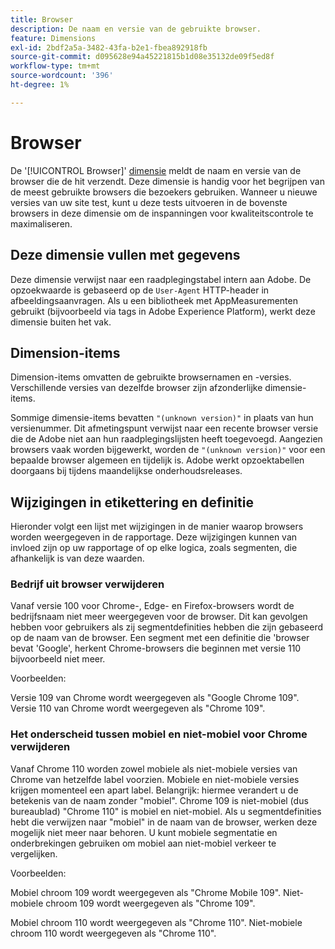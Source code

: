 ```yaml
---
title: Browser
description: De naam en versie van de gebruikte browser.
feature: Dimensions
exl-id: 2bdf2a5a-3482-43fa-b2e1-fbea892918fb
source-git-commit: d095628e94a45221815b1d08e35132de09f5ed8f
workflow-type: tm+mt
source-wordcount: '396'
ht-degree: 1%

---
```


# Browser

De &#39;[!UICONTROL Browser]&#39; [dimensie](overview.md) meldt de naam en versie van de browser die de hit verzendt. Deze dimensie is handig voor het begrijpen van de meest gebruikte browsers die bezoekers gebruiken. Wanneer u nieuwe versies van uw site test, kunt u deze tests uitvoeren in de bovenste browsers in deze dimensie om de inspanningen voor kwaliteitscontrole te maximaliseren.

## Deze dimensie vullen met gegevens

Deze dimensie verwijst naar een raadplegingstabel intern aan Adobe. De opzoekwaarde is gebaseerd op de `User-Agent` HTTP-header in afbeeldingsaanvragen. Als u een bibliotheek met AppMeasurementen gebruikt (bijvoorbeeld via tags in Adobe Experience Platform), werkt deze dimensie buiten het vak.

## Dimension-items

Dimension-items omvatten de gebruikte browsernamen en -versies. Verschillende versies van dezelfde browser zijn afzonderlijke dimensie-items.

Sommige dimensie-items bevatten `"(unknown version)"` in plaats van hun versienummer. Dit afmetingspunt verwijst naar een recente browser versie die de Adobe niet aan hun raadplegingslijsten heeft toegevoegd. Aangezien browsers vaak worden bijgewerkt, worden de `"(unknown version)"` voor een bepaalde browser algemeen en tijdelijk is. Adobe werkt opzoektabellen doorgaans bij tijdens maandelijkse onderhoudsreleases.

## Wijzigingen in etikettering en definitie

Hieronder volgt een lijst met wijzigingen in de manier waarop browsers worden weergegeven in de rapportage. Deze wijzigingen kunnen van invloed zijn op uw rapportage of op elke logica, zoals segmenten, die afhankelijk is van deze waarden.

### Bedrijf uit browser verwijderen

Vanaf versie 100 voor Chrome-, Edge- en Firefox-browsers wordt de bedrijfsnaam niet meer weergegeven voor de browser. Dit kan gevolgen hebben voor gebruikers als zij segmentdefinities hebben die zijn gebaseerd op de naam van de browser. Een segment met een definitie die &#39;browser bevat &#39;Google&#39;, herkent Chrome-browsers die beginnen met versie 110 bijvoorbeeld niet meer.

Voorbeelden:

Versie 109 van Chrome wordt weergegeven als &quot;Google Chrome 109&quot;.
Versie 110 van Chrome wordt weergegeven als &quot;Chrome 109&quot;.

### Het onderscheid tussen mobiel en niet-mobiel voor Chrome verwijderen

Vanaf Chrome 110 worden zowel mobiele als niet-mobiele versies van Chrome van hetzelfde label voorzien. Mobiele en niet-mobiele versies krijgen momenteel een apart label. Belangrijk: hiermee verandert u de betekenis van de naam zonder &quot;mobiel&quot;. Chrome 109 is niet-mobiel (dus bureaublad) &quot;Chrome 110&quot; is mobiel en niet-mobiel. Als u segmentdefinities hebt die verwijzen naar &quot;mobiel&quot; in de naam van de browser, werken deze mogelijk niet meer naar behoren. U kunt mobiele segmentatie en onderbrekingen gebruiken om mobiel aan niet-mobiel verkeer te vergelijken.

Voorbeelden:

Mobiel chroom 109 wordt weergegeven als &quot;Chrome Mobile 109&quot;.
Niet-mobiele chroom 109 wordt weergegeven als &quot;Chrome 109&quot;.

Mobiel chroom 110 wordt weergegeven als &quot;Chrome 110&quot;.
Niet-mobiele chroom 110 wordt weergegeven als &quot;Chrome 110&quot;.
